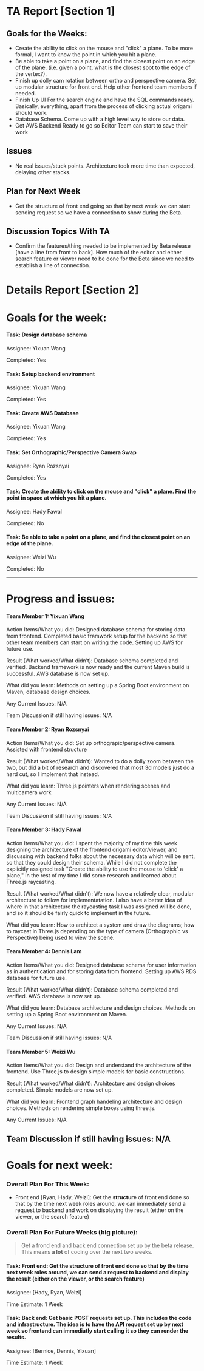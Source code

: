 
# TA Report [Section 1]

## Goals for the Weeks:
+ Create the ability to click on the mouse and "click" a plane. To be more formal, I want to know the point in which you hit a plane.
+ Be able to take a point on a plane, and find the closest point on an edge of the plane. (i.e. given a point, what is the closest spot to the edge of the vertex?).
+ Finish up dolly cam rotation between ortho and perspective camera. Set up modular structure for front end. Help other frontend team members if needed.
+ Finish Up UI For the search engine and have the SQL commands ready. Basically, everything, apart from the process of clicking actual origami should work.
+ Database Schema. Come up with a high level way to store our data.
+ Get AWS Backend Ready to go so Editor Team can start to save their work
## Issues
+ No real issues/stuck points. Architecture took more time than expected, delaying other stacks.

## Plan for Next Week
+ Get the structure of front end going so that by next week we can start sending request so we have a connection to show during the Beta.

## Discussion Topics With TA
+ Confirm the features/thing needed to be implemented by Beta release [have a line from front to back]. How much of the editor and either search feature or viewer need to be done for the Beta since we need to establish a line of connection.

# Details Report [Section 2]
# Goals for the week:
#### Task: Design database schema
Assignee: Yixuan Wang

Completed: Yes


#### Task: Setup backend environment
Assignee: Yixuan Wang

Completed: Yes


#### Task: Create AWS Database
Assignee: Yixuan Wang

Completed: Yes

#### Task: Set Orthographic/Perspective Camera Swap
Assignee: Ryan Rozsnyai

Completed: Yes

#### Task: Create the ability to click on the mouse and "click" a plane. Find the point in space at which you hit a plane.
Assignee: Hady Fawal

Completed: No

#### Task: Be able to take a point on a plane, and find the closest point on an edge of the plane.
Assignee: Weizi Wu

Completed: No

---
# Progress and issues:

#### Team Member 1: Yixuan Wang

Action Items/What you did: Designed database schema for storing data from frontend. Completed basic framwork setup for the backend so that other team members can start on writing the code. Setting up AWS for future use.

Result (What worked/What didn’t): Database schema completed and verified. Backend framework is now ready and the current Maven build is successful. AWS database is now set up.

What did you learn: Methods on setting up a Spring Boot environment on Maven, database design choices.

Any Current Issues: N/A

Team Discussion if still having issues: N/A

#### Team Member 2: Ryan Rozsnyai

Action Items/What you did: Set up orthograpic/perspective camera. Assisted with frontend structure

Result (What worked/What didn’t): Wanted to do a dolly zoom between the two, but did a bit of research and
discovered that most 3d models just do a hard cut, so I implement that instead.

What did you learn: Three.js pointers when rendering scenes and multicamera work

Any Current Issues: N/A

Team Discussion if still having issues: N/A

#### Team Member 3: Hady Fawal
Action Items/What you did: I spent the majority of my time this week designing the architecture of the frontend origami editor/viewer, and discussing with backend folks about the necessary data which will be sent, so that they could design their schema. While I did not complete the explicitly assigned task "Create the ability to use the mouse to 'click' a plane," in the rest of my time I did some research and learned about Three.js raycasting.

Result (What worked/What didn't): We now have a relatively clear, modular architecture to follow for implementatation. I also have a better idea of where in that architecture the raycasting task I was assigned will be done, and so it should be fairly quick to implement in the future.

What did you learn: How to architect a system and draw the diagrams; how to raycast in Three.js depending on the type of camera (Orthographic vs Perspective) being used to view the scene.

#### Team Member 4: Dennis Lam

Action Items/What you did: Designed database schema for user information as in authentication and for storing data from frontend. Setting up AWS RDS database for future use.

Result (What worked/What didn’t): Database schema completed and verified. AWS database is now set up.

What did you learn: Database architecture and design choices. Methods on setting up a Spring Boot environment on Maven.

Any Current Issues: N/A

Team Discussion if still having issues: N/A

#### Team Member 5: Weizi Wu

Action Items/What you did: Design and understand the architecture of the frontend. Use Three.js to design simple models for basic constructions.

Result (What worked/What didn’t): Architecture and design choices completed. Simple models are now set up.

What did you learn: Frontend graph handeling architecture and design choices. Methods on rendering simple boxes using three.js.

Any Current Issues: N/A

Team Discussion if still having issues: N/A
---
# Goals for next week:
### Overall Plan For This Week:
+ Front end [Ryan, Hady, Weizi]: Get the __structure__ of front end done so that by the time next week roles around, we can immediately send a request to backend and work on displaying the result (either on the viewer, or the search feature)

### Overall Plan For Future Weeks (big picture):

> Get a frond end and back end connection set up by the beta release. This means __a lot__ of coding over the next two weeks.

#### Task: Front end: Get the __structure__ of front end done so that by the time next week roles around, we can send a request to backend and display the result (either on the viewer, or the search feature)
Assignee: [Hady, Ryan, Weizi]

Time Estimate: 1 Week

#### Task: Back end: Get basic POST requests set up. This includes the code and infrastructure. The idea is to have the API request set up by next week so frontend can __immediatly__ start calling it so they can render the results.
Assignee: [Bernice, Dennis, Yixuan]

Time Estimate: 1 Week
